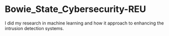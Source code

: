 # Bowie_State_Cybersecurity-REU
I did my research in machine learning and how it approach to enhancing the intrusion detection systems.
